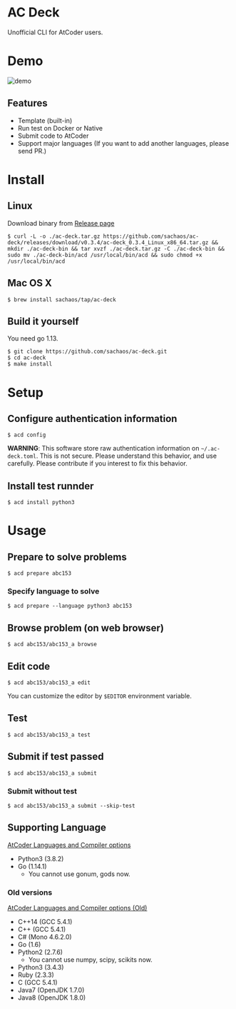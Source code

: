 # AC Deck

Unofficial CLI for AtCoder users.

# Demo

![demo](./images/demo.gif)

## Features

* Template (built-in)
* Run test on Docker or Native
* Submit code to AtCoder
* Support major languages (If you want to add another languages, please send PR.)

# Install

## Linux

Download binary from [Release page](https://github.com/sachaos/ac-deck/releases)

```shell
$ curl -L -o ./ac-deck.tar.gz https://github.com/sachaos/ac-deck/releases/download/v0.3.4/ac-deck_0.3.4_Linux_x86_64.tar.gz && mkdir ./ac-deck-bin && tar xvzf ./ac-deck.tar.gz -C ./ac-deck-bin && sudo mv ./ac-deck-bin/acd /usr/local/bin/acd && sudo chmod +x /usr/local/bin/acd
```

## Mac OS X

```shell
$ brew install sachaos/tap/ac-deck
```

## Build it yourself

You need go 1.13.

```shell
$ git clone https://github.com/sachaos/ac-deck.git
$ cd ac-deck
$ make install
```

# Setup

## Configure authentication information

```shell
$ acd config
```

**WARNING**: This software store raw authentication information on `~/.ac-deck.toml`. This is not secure.
Please understand this behavior, and use carefully. Please contribute if you interest to fix this behavior.

## Install test runnder

```shell
$ acd install python3
```

# Usage

## Prepare to solve problems

```shell
$ acd prepare abc153
```

### Specify language to solve

```shell
$ acd prepare --language python3 abc153
```

## Browse problem (on web browser)

```shell
$ acd abc153/abc153_a browse
```

## Edit code

```shell
$ acd abc153/abc153_a edit
```

You can customize the editor by `$EDITOR` environment variable.

## Test

```shell
$ acd abc153/abc153_a test
```

## Submit if test passed

```shell
$ acd abc153/abc153_a submit
```

### Submit without test

```shell
$ acd abc153/abc153_a submit --skip-test
```

## Supporting Language

[AtCoder Languages and Compiler options](https://atcoder.jp/contests/language-test-202001)

- Python3 (3.8.2)
- Go (1.14.1)
    - You cannot use gonum, gods now.

### Old versions

[AtCoder Languages and Compiler options (Old)](https://language-test-201603.contest.atcoder.jp/)

- C++14 (GCC 5.4.1)
- C++ (GCC 5.4.1)
- C# (Mono 4.6.2.0)
- Go (1.6)
- Python2 (2.7.6)
    - You cannot use numpy, scipy, scikits now.
- Python3 (3.4.3)
- Ruby (2.3.3)
- C (GCC 5.4.1)
- Java7 (OpenJDK 1.7.0)
- Java8 (OpenJDK 1.8.0)

